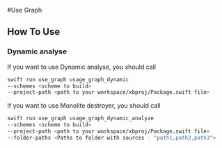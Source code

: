 #Use Graph 

## How To Use

### Dynamic analyse

If you want to use Dynamic analyse, you should call
```sh
swift run use_graph usage_graph_dynamic
--schemes <scheme to build>
--project-path <path to your workspace/xbproj/Package.swift file>
```

If you want to use Monolite destroyer, you should call
```sh
swift run use_graph usage_graph_dynamic_analyze
--schemes <scheme to build>
--project-path <path to your workspace/xbproj/Package.swift file>
--folder-paths <Paths to folder with sources - "path1,path2,path3">
```
